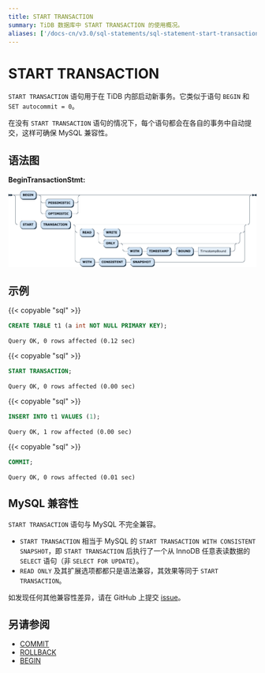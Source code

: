 ```yaml
---
title: START TRANSACTION
summary: TiDB 数据库中 START TRANSACTION 的使用概况。
aliases: ['/docs-cn/v3.0/sql-statements/sql-statement-start-transaction/','/docs-cn/v3.0/reference/sql/statements/start-transaction/']
---
```


# START TRANSACTION

`START TRANSACTION` 语句用于在 TiDB 内部启动新事务。它类似于语句 `BEGIN` 和 `SET autocommit = 0`。

在没有 `START TRANSACTION` 语句的情况下，每个语句都会在各自的事务中自动提交，这样可确保 MySQL 兼容性。

## 语法图

**BeginTransactionStmt:**

![BeginTransactionStmt](/media/sqlgram/BeginTransactionStmt.png)

## 示例

{{< copyable "sql" >}}

```sql
CREATE TABLE t1 (a int NOT NULL PRIMARY KEY);
```

```
Query OK, 0 rows affected (0.12 sec)
```

{{< copyable "sql" >}}

```sql
START TRANSACTION;
```

```
Query OK, 0 rows affected (0.00 sec)
```

{{< copyable "sql" >}}

```sql
INSERT INTO t1 VALUES (1);
```

```
Query OK, 1 row affected (0.00 sec)
```

{{< copyable "sql" >}}

```sql
COMMIT;
```

```
Query OK, 0 rows affected (0.01 sec)
```

## MySQL 兼容性

`START TRANSACTION` 语句与 MySQL 不完全兼容。

* `START TRANSACTION` 相当于 MySQL 的 `START TRANSACTION WITH CONSISTENT SNAPSHOT`，即 `START TRANSACTION` 后执行了一个从 InnoDB 任意表读数据的 `SELECT` 语句（非 `SELECT FOR UPDATE`）。
* `READ ONLY` 及其扩展选项都都只是语法兼容，其效果等同于 `START TRANSACTION`。

如发现任何其他兼容性差异，请在 GitHub 上提交 [issue](https://github.com/pingcap/tidb/issues/new/choose)。

## 另请参阅

* [COMMIT](/sql-statements/sql-statement-commit.md)
* [ROLLBACK](/sql-statements/sql-statement-rollback.md)
* [BEGIN](/sql-statements/sql-statement-begin.md)
